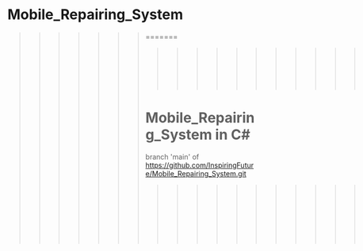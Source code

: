 # Mobile_Repairing_System

>>>>>>> =======
>>>>>>> >>>>>>> >>>>>>> >>>>>>> >>>>>>> >>>>>>> =====
>>>>>>> >>>>>>> >>>>>>> >>>>>>> >>>>>>> >>>>>>> 
>>>>>>> Mobile_Repairing_System in C#
>>>>>>> =====
>>>>>>> branch 'main' of https://github.com/InspiringFuture/Mobile_Repairing_System.git
>>>>>>> 
>>>>>>> >>>>>>> >>>>>>> >>>>>>> >>>>>>>=======
